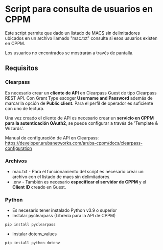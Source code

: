 # Script para consulta de usuarios en CPPM

Este script permite que dado un listado de MACS sin delimitadores ubicados en un archivo llamado "mac.txt" consulte si esos usuarios existen en CPPM.

Los usuarios no encontrados se mostrarán a través de pantalla.

## Requisitos

### Clearpass

Es necesario crear un **cliente de API** en Clearpass Guest de tipo Clearpass REST API. Con Grant Type escoger **Username and Password** además de marcar la opción de **Public client**. Para el perfil de operador es suficiente con uno de lectura.

Una vez creado el cliente de API es necesario crear un **servicio en CPPM para la autenticación OAuth2**, se puede configurar a través de 'Template & Wizards'.

Manual de configuración de API en Clearpass: <https://developer.arubanetworks.com/aruba-cppm/docs/clearpass-configuration>

### Archivos

- mac.txt - Para el funcionamiento del script es necesario crear un archivo con el listado de macs sin delimitadores.
- .env - También es necesario **especificar el servidor de CPPM** y el **Client ID** creado en Guest.

### Python

- Es necesario tener instalado Python v3.9 o superior
- Instalar pyclearpass (Librería para la API de CPPM)

```python
pip install pyclearpass
```
- Instalar dotenv_values

```python
pip install python-dotenv
```